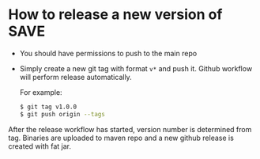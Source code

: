 # How to release a new version of SAVE

* You should have permissions to push to the main repo
* Simply create a new git tag with format `v*` and push it. Github workflow will perform release automatically.
  
  For example:
  ```bash
  $ git tag v1.0.0
  $ git push origin --tags 
  ```
  
After the release workflow has started, version number is determined from tag. Binaries are uploaded to maven repo and 
a new github release is created with fat jar.
